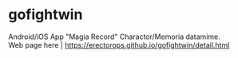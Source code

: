 # gofightwin
Android/iOS App "Magia Record" Charactor/Memoria datamime.<br>
Web page here | https://erectorops.github.io/gofightwin/detail.html
